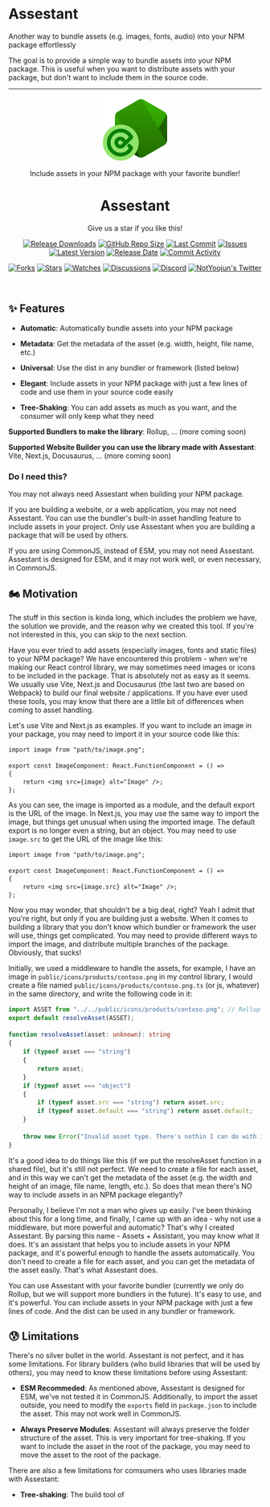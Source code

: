 # Assestant

Another way to bundle assets (e.g. images, fonts, audio) into your NPM package effortlessly

The goal is to provide a simple way to bundle assets into your NPM package. This is useful when you want to distribute assets with your package, but don't want to include them in the source code.

---

<p align="center">
  <a target="_blank" rel="noopener noreferrer">
    <img width="128" src="https://github.com/iNKORE-NET/.github/blob/main/assets/icons/NodejsLibrary_256w.png?raw=true" alt="iNKORE Logo">
  </a>
</p>

<p align="center">Include assets in your NPM package with your favorite bundler!</p>

<h1 align="center">
  Assestant
</h1>

<p align="center">Give us a star if you like this!</p>

<p align="center">
  <a href="https://github.com/iNKORE-NET/Assestant/releases"><img src="https://img.shields.io/github/downloads/iNKORE-NET/Assestant/total?color=%239F7AEA" alt="Release Downloads"></a>
  <a href="#"><img src="https://img.shields.io/github/repo-size/iNKORE-NET/Assestant?color=6882C4" alt="GitHub Repo Size"></a>
  <a href="#"><img src="https://img.shields.io/github/last-commit/iNKORE-NET/Assestant?color=%23638e66" alt="Last Commit"></a>
  <a href="#"><img src="https://img.shields.io/github/issues/iNKORE-NET/Assestant?color=f76642" alt="Issues"></a>
  <a href="#"><img src="https://img.shields.io/github/v/release/iNKORE-NET/Assestant?color=%4CF4A8B4" alt="Latest Version"></a>
  <a href="#"><img src="https://img.shields.io/github/release-date/iNKORE-NET/Assestant?color=%23b0a3e8" alt="Release Date"></a>
  <a href="https://github.com/iNKORE-NET/Assestant/commits/"><img src="https://img.shields.io/github/commit-activity/m/iNKORE-NET/Assestant" alt="Commit Activity"></a>
</p>

<p align="center">
  <a href="https://github.com/iNKORE-NET/Assestant/network/members"><img src="https://img.shields.io/github/forks/iNKORE-NET/Assestant?style=social" alt="Forks"></a>
  <a href="https://github.com/iNKORE-NET/Assestant/stargazers"><img src="https://img.shields.io/github/stars/iNKORE-NET/Assestant?style=social" alt="Stars"></a>
  <a href="https://github.com/iNKORE-NET/Assestant/watchers"><img src="https://img.shields.io/github/watchers/iNKORE-NET/Assestant?style=social" alt="Watches"></a>
  <a href="https://github.com/iNKORE-NET/Assestant/discussions"><img src="https://img.shields.io/github/discussions/iNKORE-NET/Assestant?style=social" alt="Discussions"></a>
  <a href="https://discord.gg/m6NPNVk4bs"><img src="https://img.shields.io/discord/1092738458805608561?style=social&label=Discord&logo=discord" alt="Discord"></a>
  <a href="https://twitter.com/NotYoojun"><img src="https://img.shields.io/twitter/follow/NotYoojun?style=social&logo=twitter" alt="NotYoojun's Twitter"></a>
</p>

<br>

## ✨ Features

- **Automatic**: Automatically bundle assets into your NPM package

- **Metadata**: Get the metadata of the asset (e.g. width, height, file name, etc.)

- **Universal**: Use the dist in any bundler or framework (listed below)

- **Elegant**: Include assets in your NPM package with just a few lines of code and use them in your source code easily

- **Tree-Shaking**: You can add assets as much as you want, and the consumer will only keep what they need

**Supported Bundlers to make the library**: Rollup, ... (more coming soon)

**Supported Website Builder you can use the library made with Assestant**: Vite, Next.js, Docusaurus, ... (more coming soon)

### Do I need this?

You may not always need Assestant when building your NPM package.

If you are building a website, or a web application, you may not need Assestant. You can use the bundler's built-in asset handling feature to include assets in your project. Only use Assestant when you are building a package that will be used by others.

If you are using CommonJS, instead of ESM, you may not need Assestant. Assestant is designed for ESM, and it may not work well, or even necessary, in CommonJS.

## 🏍️ Motivation

The stuff in this section is kinda long, which includes the problem we have, the solution we provide, and the reason why we created this tool. If you're not interested in this, you can skip to the next section.

Have you ever tried to add assets (especially images, fonts and static files) to your NPM package? We have encountered this problem - when we're making our React control library, we may sometimes need images or icons to be included in the package. That is absolutely not as easy as it seems. We usually use Vite, Next.js and Docusaurus (the last two are based on Webpack) to build our final website / applications. If you have ever used these tools, you may know that there are a little bit of differences when coming to asset handling.

Let's use Vite and Next.js as examples. If you want to include an image in your package, you may need to import it in your source code like this:

```tsx
import image from "path/to/image.png";

export const ImageComponent: React.FunctionComponent = () => 
{
    return <img src={image} alt="Image" />;
};
```

As you can see, the image is imported as a module, and the default export is the URL of the image. In Next.js, you may use the same way to import the image, but things get unusual when using the imported image. The default export is no longer even a string, but an object. You may need to use `image.src` to get the URL of the image like this:

```tsx
import image from "path/to/image.png";

export const ImageComponent: React.FunctionComponent = () => 
{
    return <img src={image.src} alt="Image" />;
};
```

Now you may wonder, that shouldn't be a big deal, right? Yeah I admit that you're right, but only if you are building just a website. When it comes to building a library that you don't know which bundler or framework the user will use, things get complicated. You may need to provide different ways to import the image, and distribute multiple branches of the package. Obviously, that sucks!

Initially, we used a middleware to handle the assets, for example, I have an image in `public/icons/products/contoso.png` in my control library, I would create a file named `public/icons/products/contoso.png.ts` (or js, whatever) in the same directory, and write the following code in it:

```ts
import ASSET from "../../public/icons/products/contoso.png"; // Rollup can only resolve relative paths
export default resolveAsset(ASSET);

function resolveAsset(asset: unknown): string
{
    if (typeof asset === "string")
    {
        return asset;
    }
    if (typeof asset === "object")
    {
        if (typeof asset.src === "string") return asset.src;
        if (typeof asset.default === "string") return asset.default;
    }

    throw new Error("Invalid asset type. There's nothin I can do with it.");
}
```

It's a good idea to do things like this (if we put the resolveAsset function in a shared file), but it's still not perfect. We need to create a file for each asset, and in this way we can't get the metadata of the asset (e.g. the width and height of an image, file name, length, etc.). So does that mean there's NO way to include assets in an NPM package elegantly?

Personally, I believe I'm not a man who gives up easily. I've been thinking about this for a long time, and finally, I came up with an idea - why not use a middleware, but more powerful and automatic? That's why I created Assestant. By parsing this name - Assets + Assistant, you may know what it does. It's an assistant that helps you to include assets in your NPM package, and it's powerful enough to handle the assets automatically. You don't need to create a file for each asset, and you can get the metadata of the asset easily. That's what Assestant does.

You can use Assestant with your favorite bundler (currently we only do Rollup, but we will support more bundlers in the future). It's easy to use, and it's powerful. You can include assets in your NPM package with just a few lines of code. And the dist can be used in any bundler or framework.

## 😰 Limitations

There's no silver bullet in the world. Assestant is not perfect, and it has some limitations. For library builders (who build libraries that will be used by others), you may need to know these limitations before using Assestant:

- **ESM Recommeded**: As mentioned above, Assestant is designed for ESM, we've not tested it in CommonJS. Additionally, to import the asset outside, you need to modify the `exports` field in `package.json` to include the asset. This may not work well in CommonJS.

- **Always Preserve Modules**: Assestant will always preserve the folder structure of the asset. This is very important for tree-shaking. If you want to include the asset in the root of the package, you may need to move the asset to the root of the package.

There are also a few limitations for comsumers who uses libraries made with Assestant:

- **Tree-shaking**: The build tool of